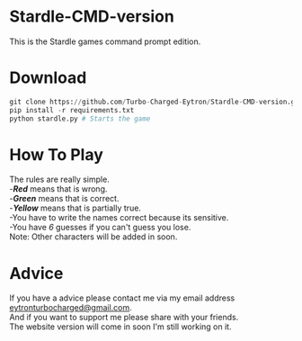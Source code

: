 # Stardle-CMD-version
This is the Stardle games command prompt edition.

# Download
```python
git clone https://github.com/Turbo-Charged-Eytron/Stardle-CMD-version.git
pip install -r requirements.txt
python stardle.py # Starts the game
```
# How To Play
The rules are really simple.<br>
-___Red___ means that is wrong.<br>
-___Green___ means that is correct.<br>
-___Yellow___ means that is partially true.<br>
-You have to write the names correct because its sensitive.<br>
-You have *6* guesses if you can't guess you lose.<br>
Note: Other characters will be added in soon.

# Advice
If you have a advice please contact me via my email address eytronturbocharged@gmail.com.<br>
And if you want to support me please share with your friends.<br>
The website version will come in soon I'm still working on it.<br>

